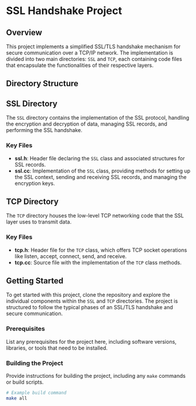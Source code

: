 # SSL Handshake Project

## Overview
This project implements a simplified SSL/TLS handshake mechanism for secure communication over a TCP/IP network. The implementation is divided into two main directories: `SSL` and `TCP`, each containing code files that encapsulate the functionalities of their respective layers.

## Directory Structure



## SSL Directory
The `SSL` directory contains the implementation of the SSL protocol, handling the encryption and decryption of data, managing SSL records, and performing the SSL handshake.

### Key Files
- **ssl.h**: Header file declaring the `SSL` class and associated structures for SSL records.
- **ssl.cc**: Implementation of the `SSL` class, providing methods for setting up the SSL context, sending and receiving SSL records, and managing the encryption keys.

## TCP Directory
The `TCP` directory houses the low-level TCP networking code that the SSL layer uses to transmit data.

### Key Files
- **tcp.h**: Header file for the `TCP` class, which offers TCP socket operations like listen, accept, connect, send, and receive.
- **tcp.cc**: Source file with the implementation of the `TCP` class methods.

## Getting Started
To get started with this project, clone the repository and explore the individual components within the `SSL` and `TCP` directories. The project is structured to follow the typical phases of an SSL/TLS handshake and secure communication.

### Prerequisites
List any prerequisites for the project here, including software versions, libraries, or tools that need to be installed.

### Building the Project
Provide instructions for building the project, including any `make` commands or build scripts.

```bash
# Example build command
make all

